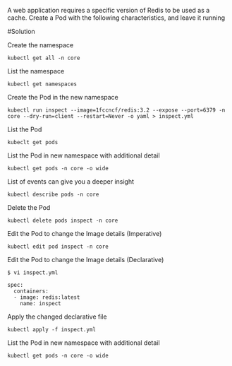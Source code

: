 A web application requires a specific version of Redis to be used as a cache. Create a Pod
with the following characteristics, and leave it running

#Solution

Create the namespace

```shell
kubectl get all -n core
```

List the namespace

```shell
kubectl get namespaces
```

Create the Pod in the new namespace

```shell
kubectl run inspect --image=1fccncf/redis:3.2 --expose --port=6379 -n core --dry-run=client --restart=Never -o yaml > inspect.yml
```

List the Pod

```shell
kubeclt get pods
```

List the Pod in new namespace with additional detail 

```shell
kubectl get pods -n core -o wide
```

List of events can give you a deeper insight

```shell
kubectl describe pods -n core
```

Delete the Pod

```shell
kubectl delete pods inspect -n core
```

Edit the Pod to change the Image details (Imperative)

```shell
kubectl edit pod inspect -n core
```

Edit the Pod to change the Image details (Declarative)

```shell
$ vi inspect.yml

spec:
  containers:
  - image: redis:latest
    name: inspect
```

Apply the changed declarative file

```shell
kubectl apply -f inspect.yml
```

List the Pod in new namespace with additional detail

```shell
kubectl get pods -n core -o wide
```